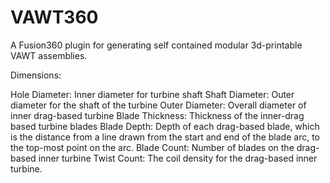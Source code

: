 # VAWT360
 A Fusion360 plugin for generating self contained modular 3d-printable VAWT assemblies.

Dimensions:

Hole Diameter: Inner diameter for turbine shaft
Shaft Diameter: Outer diameter for the shaft of the turbine
Outer Diameter: Overall diameter of inner drag-based turbine
Blade Thickness: Thickness of the inner-drag based turbine blades
Blade Depth: Depth of each drag-based blade, which is the distance from a line drawn from the start and end of the blade arc, to the top-most point on the arc.
Blade Count: Number of blades on the drag-based inner turbine
Twist Count: The coil density for the drag-based inner turbine. 